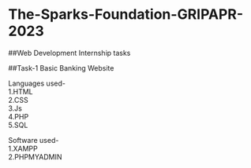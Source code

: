 # The-Sparks-Foundation-GRIPAPR-2023
##Web Development Internship tasks

##Task-1 Basic Banking Website

Languages used-<br>
1.HTML<br>
2.CSS<br>
3.Js<br>
4.PHP<br>
5.SQL
 
Software used-<br>
1.XAMPP<br>
2.PHPMYADMIN

